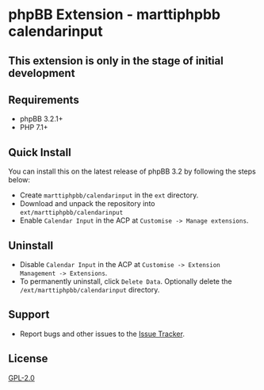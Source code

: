 # phpBB Extension - marttiphpbb calendarinput

## This extension is only in the stage of initial development

## Requirements

* phpBB 3.2.1+
* PHP 7.1+

## Quick Install

You can install this on the latest release of phpBB 3.2 by following the steps below:

* Create `marttiphpbb/calendarinput` in the `ext` directory.
* Download and unpack the repository into `ext/marttiphpbb/calendarinput`
* Enable `Calendar Input` in the ACP at `Customise -> Manage extensions`.

## Uninstall

* Disable `Calendar Input` in the ACP at `Customise -> Extension Management -> Extensions`.
* To permanently uninstall, click `Delete Data`. Optionally delete the `/ext/marttiphpbb/calendarinput` directory.

## Support

* Report bugs and other issues to the [Issue Tracker](https://github.com/marttiphpbb/phpbb-ext-calendarinput/issues).

## License

[GPL-2.0](license.txt)
